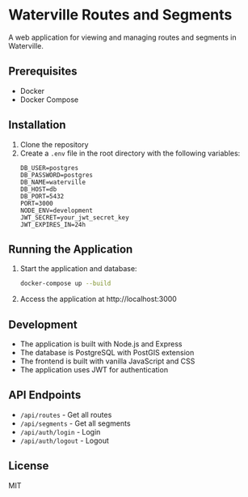 # Waterville Routes and Segments

A web application for viewing and managing routes and segments in Waterville.

## Prerequisites

- Docker
- Docker Compose

## Installation

1. Clone the repository
2. Create a `.env` file in the root directory with the following variables:
   ```
   DB_USER=postgres
   DB_PASSWORD=postgres
   DB_NAME=waterville
   DB_HOST=db
   DB_PORT=5432
   PORT=3000
   NODE_ENV=development
   JWT_SECRET=your_jwt_secret_key
   JWT_EXPIRES_IN=24h
   ```

## Running the Application

1. Start the application and database:
   ```bash
   docker-compose up --build
   ```

2. Access the application at http://localhost:3000

## Development

- The application is built with Node.js and Express
- The database is PostgreSQL with PostGIS extension
- The frontend is built with vanilla JavaScript and CSS
- The application uses JWT for authentication

## API Endpoints

- `/api/routes` - Get all routes
- `/api/segments` - Get all segments
- `/api/auth/login` - Login
- `/api/auth/logout` - Logout

## License

MIT

